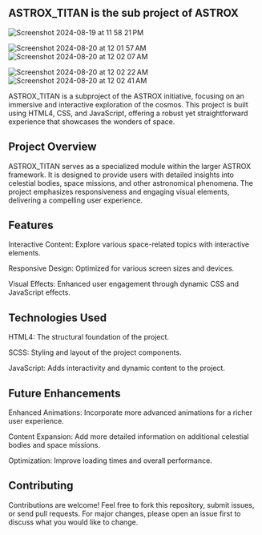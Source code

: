 
ASTROX_TITAN is the sub project of ASTROX 
------------------------------------------
  




![Screenshot 2024-08-19 at 11 58 21 PM](https://github.com/user-attachments/assets/e0d2cd5d-7268-4fc6-914e-0bfbc500eb7d)


![Screenshot 2024-08-20 at 12 01 57 AM](https://github.com/user-attachments/assets/4ccd9b12-a402-4bf8-8d2d-4d78906fc4ff)
![Screenshot 2024-08-20 at 12 02 07 AM](https://github.com/user-attachments/assets/d8faee21-6fc5-4a98-ac0c-cbcfcffd1c8f)

![Screenshot 2024-08-20 at 12 02 22 AM](https://github.com/user-attachments/assets/58ce9f4c-ce9a-43f5-8185-6b3413398d36)
![Screenshot 2024-08-20 at 12 02 41 AM](https://github.com/user-attachments/assets/2fa1c788-d761-47d9-ab15-93a8f71ba974)




ASTROX_TITAN is a subproject of the ASTROX initiative, focusing on an immersive and interactive exploration of the cosmos. This project is built using HTML4, CSS, and JavaScript, offering a robust yet straightforward experience that showcases the wonders of space.

Project Overview
-----------------
ASTROX_TITAN serves as a specialized module within the larger ASTROX framework. It is designed to provide users with detailed insights into celestial bodies, space missions, and other astronomical phenomena. The project emphasizes responsiveness and engaging visual elements, delivering a compelling user experience.

Features
-----------
Interactive Content: Explore various space-related topics with interactive elements.

Responsive Design: Optimized for various screen sizes and devices.

Visual Effects: Enhanced user engagement through dynamic CSS and JavaScript effects.

Technologies Used
-----------------
HTML4: The structural foundation of the project.

SCSS: Styling and layout of the project components.

JavaScript: Adds interactivity and dynamic content to the project.

Future Enhancements
--------------------
Enhanced Animations: Incorporate more advanced animations for a richer user experience.

Content Expansion: Add more detailed information on additional celestial bodies and space missions.

Optimization: Improve loading times and overall performance.

Contributing
-------------
Contributions are welcome! Feel free to fork this repository, submit issues, or send pull requests. For major changes, please open an issue first to discuss what you would like to change.


